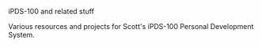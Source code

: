 iPDS-100 and related stuff

Various resources and projects for Scott's iPDS-100 Personal Development System.
